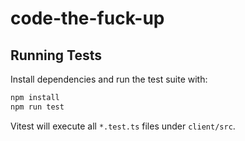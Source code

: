 # code-the-fuck-up

## Running Tests

Install dependencies and run the test suite with:

```bash
npm install
npm run test
```

Vitest will execute all `*.test.ts` files under `client/src`.
